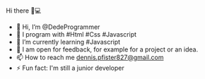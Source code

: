 Hi there 👋💻

- 👋 Hi, I’m @DedeProgrammer
- 👀 I program with #Html #Css #Javascript
- 🌱 I’m currently learning #Javascript
- 💞️ I am open for feedback, for example for a project or an idea.
- 📫 How to reach me <a href="mailto:dennis.pfister827@gmail.com">dennis.pfister827@gmail.com
- ⚡ Fun fact: I'm still a junior developer

<!---
DedeProgrammer/DedeProgrammer is a ✨ special ✨ repository because its `README.md` (this file) appears on your GitHub profile.
You can click the Preview link to take a look at your changes.
--->
